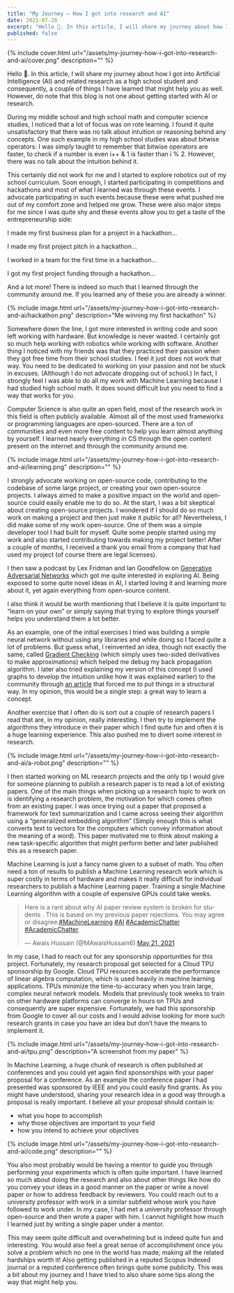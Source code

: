 ```yaml
---
title: "My Journey – How I got into research and AI"
date: 2021-07-28
excerpt: "Hello 👋. In this article, I will share my journey about how I got into Artificial Intelligence (AI) and related research as a high school student and consequently, a couple of things I have learned that might help you as well. However, do note that this blog is not one about getting started with AI or research."
published: false
---
```


<link rel="canonical" href="https://raisingamathematician.wordpress.com/2021/07/28/student-diaries-my-journey-how-i-got-into-research-and-ai/">

{% include cover.html url="/assets/my-journey-how-i-got-into-research-and-ai/cover.png" description="" %}

Hello 👋. In this article, I will share my journey about how I got into Artificial Intelligence (AI) and related research as a high school student and consequently, a couple of things I have learned that might help you as well. However, do note that this blog is not one about getting started with AI or research.

During my middle school and high school math and computer science studies, I noticed that a lot of focus was on rote learning. I found it quite unsatisfactory that there was no talk about intuition or reasoning behind any concepts. One such example in my high school studies was about bitwise operators: I was simply taught to remember that bitwise operators are faster, to check if a number is even i++ & 1 is faster than i % 2. However, there was no talk about the intuition behind it.

This certainly did not work for me and I started to explore robotics out of my school curriculum. Soon enough, I started participating in competitions and hackathons and most of what I learned was through these events. I advocate participating in such events because these were what pushed me out of my comfort zone and helped me grow. These were also major steps for me since I was quite shy and these events allow you to get a taste of the entrepreneurship side:

I made my first business plan for a project in a hackathon…

I made my first project pitch in a hackathon…

I worked in a team for the first time in a hackathon…

I got my first project funding through a hackathon…

And a lot more! There is indeed so much that I learned through the community around me. If you learned any of these you are already a winner.

{% include image.html url="/assets/my-journey-how-i-got-into-research-and-ai/hackathon.png" description="Me winning my first hackathon" %}

Somewhere down the line, I got more interested in writing code and soon left working with hardware. But knowledge is never wasted. I certainly got so much help working with robotics while working with software. Another thing I noticed with my friends was that they practiced their passion when they got free time from their school studies. I feel it just does not work that way. You need to be dedicated to working on your passion and not be stuck in excuses. (Although I do not advocate dropping out of school.) In fact, I strongly feel I was able to do all my work with Machine Learning because I had studied high school math. It does sound difficult but you need to find a way that works for you.

Computer Science is also quite an open field, most of the research work in this field is often publicly available. Almost all of the most used frameworks or programming languages are open-sourced. There are a ton of communities and even more free content to help you learn almost anything by yourself. I learned nearly everything in CS through the open content present on the internet and through the community around me.

{% include image.html url="/assets/my-journey-how-i-got-into-research-and-ai/learning.png" description="" %}

I strongly advocate working on open-source code, contributing to the codebase of some large project, or creating your own open-source projects. I always aimed to make a positive impact on the world and open-source could easily enable me to do so. At the start, I was a bit skeptical about creating open-source projects. I wondered if I should do so much work on making a project and then just make it public for all? Nevertheless, I did make some of my work open-source. One of them was a simple developer tool I had built for myself. Quite some people started using my work and also started contributing towards making my project better! After a couple of months, I received a thank you email from a company that had used my project (of course there are legal licenses).

I then saw a podcast by Lex Fridman and Ian Goodfellow on [Generative Adversarial Networks](https://youtu.be/Z6rxFNMGdn0) which got me quite interested in exploring AI. Being exposed to some quite novel ideas in AI, I started loving it and learning more about it, yet again everything from open-source content.

I also think it would be worth mentioning that I believe it is quite important to “learn on your own” or simply saying that trying to explore things yourself helps you understand them a lot better. 

As an example, one of the initial exercises I tried was building a simple neural network without using any libraries and while doing so I faced quite a lot of problems. But guess what, I reinvented an idea, though not exactly the same, called [Gradient Checking](http://deeplearning.stanford.edu/tutorial/supervised/DebuggingGradientChecking/) (which simply uses two-sided derivatives to make approximations) which helped me debug my back propagation algorithm. I later also tried explaining my version of this concept (I used graphs to develop the intuition unlike how it was explained earlier) to the community through [an article](https://towardsdatascience.com/debugging-your-neural-nets-and-checking-your-gradients-f4d7f55da167) that forced me to put things in a structural way. In my opinion, this would be a single step: a great way to learn a concept.

Another exercise that I often do is sort out a couple of research papers I read that are, in my opinion, really interesting. I then try to implement the algorithms they introduce in their paper which I find  quite fun and often it is a huge learning experience. This also pushed me to divert some interest in research.

{% include image.html url="/assets/my-journey-how-i-got-into-research-and-ai/a-robot.png" description="" %}

I then started working on ML research projects and the only tip I would give for someone planning to publish a research paper is to read a lot of existing papers. One of the main things when picking up a research topic to work on is identifying a research problem, the motivation for which comes often from an existing paper. I was once trying out a paper that proposed a framework for text summarization and I came across seeing their algorithm using a “generalized embedding algorithm” (Simply enough this is what converts text to vectors for the computers which convey information about the meaning of a word). This paper motivated me to think about making a new task-specific algorithm that might perform better and later published this as a research paper.

Machine Learning is just a fancy name given to a subset of math. You often need a ton of results to publish a Machine Learning research work which is super costly in terms of hardware and makes it really difficult for individual researchers to publish a Machine Learning paper.  Training a single Machine Learning algorithm with a couple of expensive GPUs could take weeks. 

<blockquote class="twitter-tweet"><p lang="en" dir="ltr">Here is a rant about why AI paper review system is broken for students . This is based on my previous paper rejections. You may agree or disagree.<a href="https://twitter.com/hashtag/MachineLearning?src=hash&amp;ref_src=twsrc%5Etfw">#MachineLearning</a> <a href="https://twitter.com/hashtag/AI?src=hash&amp;ref_src=twsrc%5Etfw">#AI</a> <a href="https://twitter.com/hashtag/AcademicChatter?src=hash&amp;ref_src=twsrc%5Etfw">#AcademicChatter</a> <a href="https://twitter.com/hashtag/AcademicChatter?src=hash&amp;ref_src=twsrc%5Etfw">#AcademicChatter</a></p>&mdash; Awais Hussain (@MAwaisHussain6) <a href="https://twitter.com/MAwaisHussain6/status/1395751799416524814?ref_src=twsrc%5Etfw">May 21, 2021</a></blockquote> <script async src="https://platform.twitter.com/widgets.js" charset="utf-8"></script>

In my case, I had to reach out for any sponsorship opportunities for this project. Fortunately, my research proposal got selected for a Cloud TPU sponsorship by Google. Cloud TPU resources accelerate the performance of linear algebra computation, which is used heavily in machine learning applications. TPUs minimize the time-to-accuracy when you train large, complex neural network models. Models that previously took weeks to train on other hardware platforms can converge in hours on TPUs and consequently are super expensive. Fortunately, we had this sponsorship from Google to cover all our costs and I would advise looking for more such research grants in case you have an idea but don’t have the means to implement it.

{% include image.html url="/assets/my-journey-how-i-got-into-research-and-ai/tpu.png" description="A screenshot from my paper" %}

In Machine Learning, a huge chunk of research is often published at conferences and you could yet again find sponsorships with your paper proposal for a conference. As an example the conference paper I had presented was sponsored by IEEE and you could easily find grants. As you might have understood, sharing your research idea in a good way through a proposal is really important. I believe all your proposal should contain is:

- what you hope to accomplish
- why those objectives are important to your field
- how you intend to achieve your objectives

{% include image.html url="/assets/my-journey-how-i-got-into-research-and-ai/code.png" description="" %}

You also most probably would be having a mentor to guide you through performing your experiments which is often quite important. I have learned so much about doing the research and also about other things like how do you convey your ideas in a good manner on the paper or write a novel paper or how to address feedback by reviewers. You could reach out to a university professor with work in a similar subfield whose work you have followed to work under. In my case, I had met a university professor through open-source and then wrote a paper with him. I cannot highlight how much I learned just by writing a single paper under a mentor.

This may seem quite difficult and overwhelming but is indeed quite fun and interesting. You would also feel a great sense of accomplishment once you solve a problem which no one in the world has made; making all the related hardships worth it! Also getting published in a reputed Scopus Indexed journal or a reputed conference often brings quite some publicity. This was a bit about my journey and I have tried to also share some tips along the way that might help you.
